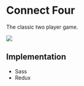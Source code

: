 # Connect Four
The classic two player game.

![](http://g.recordit.co/ROyOGkoSar.gif)

## Implementation
- Sass
- Redux
